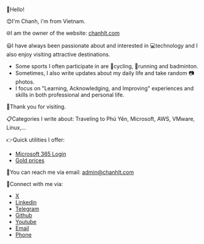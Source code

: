 👋Hello!<br>

😊I'm Chanh, i'm from Vietnam. 

🌐I am the owner of the website: <a href="#">chanhlt.com</a><br>

😃I have always been passionate about and interested in 💻technology and I also enjoy visiting attractive destinations.<br>
- Some sports I often participate in are 🚴cycling, 🏃running and badminton.<br>
- Sometimes, I also write updates about my daily life and take random 📷photos. <br>
- I focus on "Learning, Acknowledging, and Improving" experiences and skills in both professional and personal life.

👏Thank you for visiting.


📋Categories I write about: Traveling to Phú Yên, Microsoft, AWS, VMware, Linux,...

👉Quick utilities I offer: 
- <a href="#">Microsoft 365 Login</a>
- <a href="https://www.mihong.vn/vi/gia-vang-trong-nuoc">Gold prices</a>

📧You can reach me via email: <a href="mailto:admin@chanhlt.com">admin@chanhlt.com</a> 

💁Connect with me via: 
- <a href="#">X</a>
- <a href="#">Linkedin</a>
- <a href="#">Telegram</a>
- <a href="#">Github</a>
- <a href="#">Youtube</a>
- <a href="#">Email</a>
- <a href="#">Phone</a>



